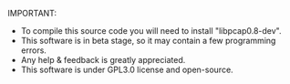IMPORTANT:
  - To compile this source code you will need to install "libpcap0.8-dev".
  - This software is in beta stage, so it may contain a few programming errors.
  - Any help & feedback is greatly appreciated.
  - This software is under GPL3.0 license and open-source.
